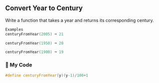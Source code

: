 ## Convert Year to Century

Write a function that takes a year and returns its corresponding century.
```c++
Examples
centuryFromYear(2005) ➞ 21

centuryFromYear(1950) ➞ 20

centuryFromYear(1900) ➞ 19
```
### :palm_tree: My Code
```c++
#define centuryFromYear(y)(y-1)/100+1
```
